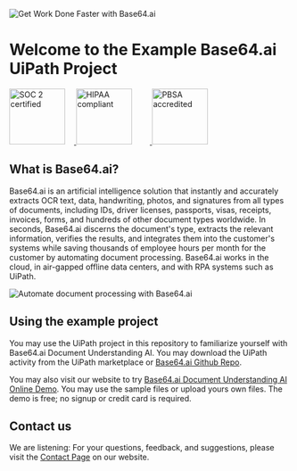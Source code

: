 ![Get Work Done Faster with Base64.ai](https://base64.ai/static/images/thumbnail.png)

# Welcome to the Example Base64.ai UiPath Project

<a href="https://base64.ai/compliance">
<img src="https://base64.ai/static/content/partners/soc-2-type-1-certified.png" style="height: 100px; margin: 0 1rem 0 0;" alt="SOC 2 certified">
<img src="https://base64.ai/static/content/partners/hipaa-certified.png" style="height: 100px; margin: 0 2rem 0 0;" alt="HIPAA compliant">
<img src="https://base64.ai/static/content/partners/pbsa.png" style="height: 100px; margin: 0 1rem 0 0;" alt="PBSA accredited">
</a>

## What is Base64.ai?

Base64.ai is an artificial intelligence solution that instantly and accurately extracts OCR text, data, handwriting,
photos, and signatures from all types of documents, including IDs, driver licenses, passports, visas, receipts,
invoices, forms, and hundreds of other document types worldwide. In seconds, Base64.ai discerns the document's type,
extracts the relevant information, verifies the results, and integrates them into the customer's systems while saving
thousands of employee hours per month for the customer by automating document processing. Base64.ai works in the cloud,
in air-gapped offline data centers, and with RPA systems such as UiPath.

![Automate document processing with Base64.ai](https://i.imgur.com/jboPOr2.gif)

## Using the example project

You may use the UiPath project in this repository to familiarize yourself with Base64.ai Document Understanding AI. You may download the UiPath activity from the UiPath marketplace or [Base64.ai Github Repo](https://github.com/orgs/base64ai/packages).

You may also visit our website to try [Base64.ai Document Understanding AI Online Demo](https://base64.ai/demo/document-processing). You may use
the sample files or upload yours own files. The demo is free; no signup or credit card is required.

## Contact us

We are listening: For your questions, feedback, and suggestions, please visit
the [Contact Page](https://base64.ai/contact) on our website.
